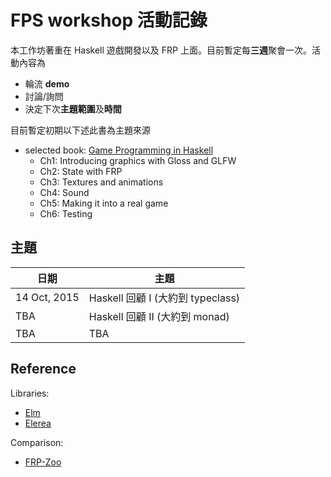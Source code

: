 # FPS workshop 活動記錄

本工作坊著重在 Haskell 遊戲開發以及 FRP 上面。目前暫定每**三週**聚會一次。活動內容為

+ 輪流 **demo**
+ 討論/詢問
+ 決定下次**主題範圍**及**時間**

目前暫定初期以下述此書為主題來源

+ selected book: [Game Programming in Haskell](https://leanpub.com/gameinhaskell)
  + Ch1: Introducing graphics with Gloss and GLFW
  + Ch2: State with FRP
  + Ch3: Textures and animations
  + Ch4: Sound
  + Ch5: Making it into a real game
  + Ch6: Testing

## 主題

|   日期   |   主題   |
| -------- | -------- |
|    14 Oct, 2015   | Haskell 回顧 I (大約到 typeclass) |
|    TBA            | Haskell 回顧 II (大約到 monad) |
|    TBA            |    TBA   |

## Reference

Libraries:

* [Elm](http://elm-lang.org/)
* [Elerea](https://hackage.haskell.org/package/elerea)

Comparison:

* [FRP-Zoo](https://github.com/gelisam/frp-zoo)


